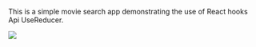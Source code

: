 This is a simple movie search app demonstrating the use of React hooks Api UseReducer.

![](name-of-giphy.gif)
